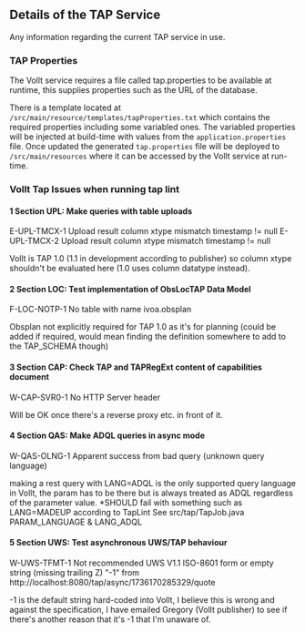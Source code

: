 ## Details of the TAP Service
Any information regarding the current TAP service in use.

### TAP Properties
The Vollt service requires a file called tap.properties to be available at runtime, this supplies properties such as the URL of the database.

There is a template located at ``/src/main/resource/templates/tapProperties.txt`` which contains the required properties including some variabled ones. The variabled properties will be injected at build-time with values from the ``application.properties`` file. Once updated the generated ``tap.properties`` file will be deployed to ``/src/main/resources`` where it can be accessed by the Vollt service at run-time. 

### Vollt Tap Issues when running tap lint

#### 1 Section UPL: Make queries with table uploads
E-UPL-TMCX-1 Upload result column xtype mismatch timestamp != null
E-UPL-TMCX-2 Upload result column xtype mismatch timestamp != null

Vollt is TAP 1.0 (1.1 in development according to publisher) so column xtype shouldn't be evaluated here (1.0 uses column datatype instead).

#### 2 Section LOC: Test implementation of ObsLocTAP Data Model
F-LOC-NOTP-1 No table with name ivoa.obsplan

Obsplan not explicitly required for TAP 1.0 as it's for planning (could be added if required, would mean finding the definition somewhere to add to the TAP_SCHEMA though)

#### 3 Section CAP: Check TAP and TAPRegExt content of capabilities document
W-CAP-SVR0-1 No HTTP Server header

Will be OK once there's a reverse proxy etc. in front of it.

#### 4 Section QAS: Make ADQL queries in async mode
W-QAS-OLNG-1 Apparent success from bad query (unknown query language)

making a rest query with LANG=ADQL is the only supported query language in Vollt, the param has to be there but is always treated as ADQL regardless of the parameter value.
*SHOULD fail with something such as LANG=MADEUP according to TapLint
See src/tap/TapJob.java PARAM_LANGUAGE & LANG_ADQL

#### 5 Section UWS: Test asynchronous UWS/TAP behaviour
W-UWS-TFMT-1 Not recommended UWS V1.1 ISO-8601 form or empty string (missing trailing Z) "-1" from http://localhost:8080/tap/async/1736170285329/quote

-1 is the default string hard-coded into Vollt, I believe this is wrong and against the specification, I have emailed Gregory (Vollt publisher) to see if there's another
reason that it's -1 that I'm unaware of.

